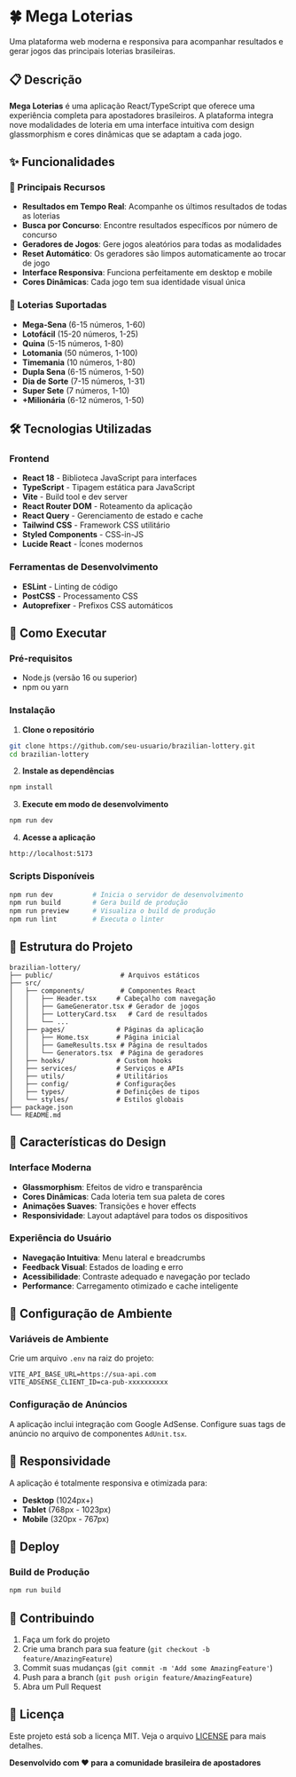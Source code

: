 # 🍀 Mega Loterias

Uma plataforma web moderna e responsiva para acompanhar resultados e gerar jogos das principais loterias brasileiras.

## 📋 Descrição

**Mega Loterias** é uma aplicação React/TypeScript que oferece uma experiência completa para apostadores brasileiros. A plataforma integra nove modalidades de loteria em uma interface intuitiva com design glassmorphism e cores dinâmicas que se adaptam a cada jogo.

## ✨ Funcionalidades

### 🎯 Principais Recursos
- **Resultados em Tempo Real**: Acompanhe os últimos resultados de todas as loterias
- **Busca por Concurso**: Encontre resultados específicos por número de concurso
- **Geradores de Jogos**: Gere jogos aleatórios para todas as modalidades
- **Reset Automático**: Os geradores são limpos automaticamente ao trocar de jogo
- **Interface Responsiva**: Funciona perfeitamente em desktop e mobile
- **Cores Dinâmicas**: Cada jogo tem sua identidade visual única

### 🎲 Loterias Suportadas
- **Mega-Sena** (6-15 números, 1-60)
- **Lotofácil** (15-20 números, 1-25)
- **Quina** (5-15 números, 1-80)
- **Lotomania** (50 números, 1-100)
- **Timemania** (10 números, 1-80)
- **Dupla Sena** (6-15 números, 1-50)
- **Dia de Sorte** (7-15 números, 1-31)
- **Super Sete** (7 números, 1-10)
- **+Milionária** (6-12 números, 1-50)

## 🛠️ Tecnologias Utilizadas

### Frontend
- **React 18** - Biblioteca JavaScript para interfaces
- **TypeScript** - Tipagem estática para JavaScript
- **Vite** - Build tool e dev server
- **React Router DOM** - Roteamento da aplicação
- **React Query** - Gerenciamento de estado e cache
- **Tailwind CSS** - Framework CSS utilitário
- **Styled Components** - CSS-in-JS
- **Lucide React** - Ícones modernos

### Ferramentas de Desenvolvimento
- **ESLint** - Linting de código
- **PostCSS** - Processamento CSS
- **Autoprefixer** - Prefixos CSS automáticos

## 🚀 Como Executar

### Pré-requisitos
- Node.js (versão 16 ou superior)
- npm ou yarn

### Instalação

1. **Clone o repositório**
```bash
git clone https://github.com/seu-usuario/brazilian-lottery.git
cd brazilian-lottery
```

2. **Instale as dependências**
```bash
npm install
```

3. **Execute em modo de desenvolvimento**
```bash
npm run dev
```

4. **Acesse a aplicação**
```
http://localhost:5173
```

### Scripts Disponíveis

```bash
npm run dev          # Inicia o servidor de desenvolvimento
npm run build        # Gera build de produção
npm run preview      # Visualiza o build de produção
npm run lint         # Executa o linter
```

## 📁 Estrutura do Projeto

```
brazilian-lottery/
├── public/                 # Arquivos estáticos
├── src/
│   ├── components/         # Componentes React
│   │   ├── Header.tsx     # Cabeçalho com navegação
│   │   ├── GameGenerator.tsx # Gerador de jogos
│   │   ├── LotteryCard.tsx   # Card de resultados
│   │   └── ...
│   ├── pages/             # Páginas da aplicação
│   │   ├── Home.tsx       # Página inicial
│   │   ├── GameResults.tsx # Página de resultados
│   │   └── Generators.tsx  # Página de geradores
│   ├── hooks/             # Custom hooks
│   ├── services/          # Serviços e APIs
│   ├── utils/             # Utilitários
│   ├── config/            # Configurações
│   ├── types/             # Definições de tipos
│   └── styles/            # Estilos globais
├── package.json
└── README.md
```

## 🎨 Características do Design

### Interface Moderna
- **Glassmorphism**: Efeitos de vidro e transparência
- **Cores Dinâmicas**: Cada loteria tem sua paleta de cores
- **Animações Suaves**: Transições e hover effects
- **Responsividade**: Layout adaptável para todos os dispositivos

### Experiência do Usuário
- **Navegação Intuitiva**: Menu lateral e breadcrumbs
- **Feedback Visual**: Estados de loading e erro
- **Acessibilidade**: Contraste adequado e navegação por teclado
- **Performance**: Carregamento otimizado e cache inteligente

## 🔧 Configuração de Ambiente

### Variáveis de Ambiente
Crie um arquivo `.env` na raiz do projeto:

```env
VITE_API_BASE_URL=https://sua-api.com
VITE_ADSENSE_CLIENT_ID=ca-pub-xxxxxxxxxx
```

### Configuração de Anúncios
A aplicação inclui integração com Google AdSense. Configure suas tags de anúncio no arquivo de componentes `AdUnit.tsx`.

## 📱 Responsividade

A aplicação é totalmente responsiva e otimizada para:
- **Desktop** (1024px+)
- **Tablet** (768px - 1023px)
- **Mobile** (320px - 767px)

## 🚀 Deploy

### Build de Produção
```bash
npm run build
```

## 🤝 Contribuindo

1. Faça um fork do projeto
2. Crie uma branch para sua feature (`git checkout -b feature/AmazingFeature`)
3. Commit suas mudanças (`git commit -m 'Add some AmazingFeature'`)
4. Push para a branch (`git push origin feature/AmazingFeature`)
5. Abra um Pull Request

## 📄 Licença

Este projeto está sob a licença MIT. Veja o arquivo [LICENSE](LICENSE) para mais detalhes.

**Desenvolvido com ❤️ para a comunidade brasileira de apostadores** 